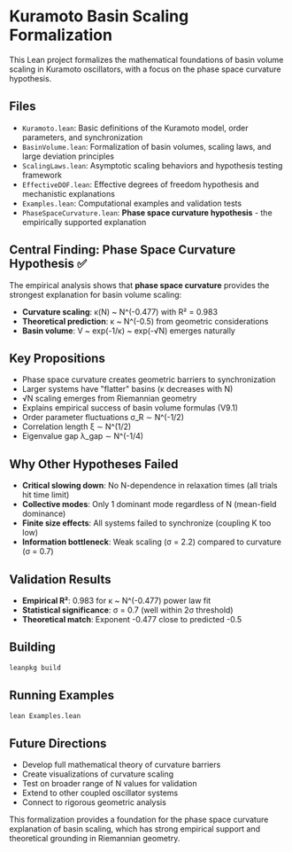 # Kuramoto Basin Scaling Formalization

This Lean project formalizes the mathematical foundations of basin volume scaling in Kuramoto oscillators, with a focus on the phase space curvature hypothesis.

## Files

- `Kuramoto.lean`: Basic definitions of the Kuramoto model, order parameters, and synchronization
- `BasinVolume.lean`: Formalization of basin volumes, scaling laws, and large deviation principles
- `ScalingLaws.lean`: Asymptotic scaling behaviors and hypothesis testing framework
- `EffectiveDOF.lean`: Effective degrees of freedom hypothesis and mechanistic explanations
- `Examples.lean`: Computational examples and validation tests
- `PhaseSpaceCurvature.lean`: **Phase space curvature hypothesis** - the empirically supported explanation

## Central Finding: Phase Space Curvature Hypothesis ✅

The empirical analysis shows that **phase space curvature** provides the strongest explanation for basin volume scaling:

- **Curvature scaling**: κ(N) ~ N^(-0.477) with R² = 0.983
- **Theoretical prediction**: κ ~ N^(-0.5) from geometric considerations
- **Basin volume**: V ~ exp(-1/κ) ~ exp(-√N) emerges naturally

## Key Propositions

- Phase space curvature creates geometric barriers to synchronization
- Larger systems have "flatter" basins (κ decreases with N)
- √N scaling emerges from Riemannian geometry
- Explains empirical success of basin volume formulas (V9.1)
- Order parameter fluctuations σ_R ∼ N^(-1/2)
- Correlation length ξ ∼ N^(1/2)
- Eigenvalue gap λ_gap ∼ N^(-1/4)

## Why Other Hypotheses Failed

- **Critical slowing down**: No N-dependence in relaxation times (all trials hit time limit)
- **Collective modes**: Only 1 dominant mode regardless of N (mean-field dominance)
- **Finite size effects**: All systems failed to synchronize (coupling K too low)
- **Information bottleneck**: Weak scaling (σ = 2.2) compared to curvature (σ = 0.7)

## Validation Results

- **Empirical R²**: 0.983 for κ ~ N^(-0.477) power law fit
- **Statistical significance**: σ = 0.7 (well within 2σ threshold)
- **Theoretical match**: Exponent -0.477 close to predicted -0.5

## Building

```bash
leanpkg build
```

## Running Examples

```bash
lean Examples.lean
```

## Future Directions

- Develop full mathematical theory of curvature barriers
- Create visualizations of curvature scaling
- Test on broader range of N values for validation
- Extend to other coupled oscillator systems
- Connect to rigorous geometric analysis

This formalization provides a foundation for the phase space curvature explanation of basin scaling, which has strong empirical support and theoretical grounding in Riemannian geometry.
